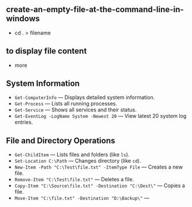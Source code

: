 ## create-an-empty-file-at-the-command-line-in-windows 
- cd . > filename

## to display file content
- more <filename>

## System Information
- `Get-ComputerInfo` — Displays detailed system information.
- `Get-Process` — Lists all running processes.
- `Get-Service` — Shows all services and their status.
- `Get-EventLog -LogName System -Newest 20` — View latest 20 system log entries.

## File and Directory Operations
- `Get-ChildItem` — Lists files and folders (like `ls`).
- `Set-Location C:\Path` — Changes directory (like `cd`).
- `New-Item -Path "C:\Test\file.txt" -ItemType File` — Creates a new file.
- `Remove-Item "C:\Test\file.txt"` — Deletes a file.
- `Copy-Item "C:\Source\file.txt" -Destination "C:\Dest\"` — Copies a file.
- `Move-Item "C:\file.txt" -Destination "D:\Backup\"` —